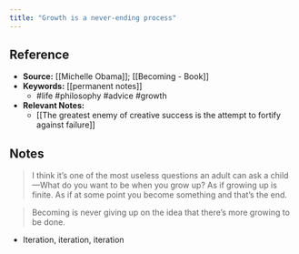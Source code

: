 ```yaml
---
title: "Growth is a never-ending process"
---
```

## Reference
- **Source:** [[Michelle Obama]]; [[Becoming - Book]]
- **Keywords:** [[permanent notes]]
	- #life #philosophy #advice #growth
- **Relevant Notes:**
	- [[The greatest enemy of creative success is the attempt to fortify against failure]]
## Notes
>  I think it’s one of the most useless questions an adult can ask a child—What do you want to be when you grow up? As if growing up is finite. As if at some point you become something and that’s the end.

> Becoming is never giving up on the idea that there’s more growing to be done.
- Iteration, iteration, iteration